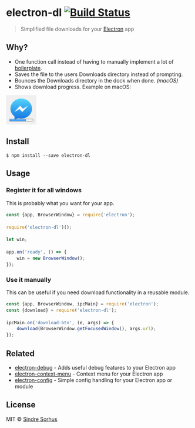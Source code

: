 # electron-dl [![Build Status](https://travis-ci.org/sindresorhus/electron-dl.svg?branch=master)](https://travis-ci.org/sindresorhus/electron-dl)

> Simplified file downloads for your [Electron](http://electron.atom.io) app


## Why?

- One function call instead of having to manually implement a lot of [boilerplate](index.js).
- Saves the file to the users Downloads directory instead of prompting.
- Bounces the Downloads directory in the dock when done. *(macOS)*
- Shows download progress. Example on macOS:

<img src="screenshot.png" width="82">


## Install

```
$ npm install --save electron-dl
```


## Usage

### Register it for all windows

This is probably what you want for your app.

```js
const {app, BrowserWindow} = require('electron');

require('electron-dl')();

let win;

app.on('ready', () => {
	win = new BrowserWindow();
});
```

### Use it manually

This can be useful if you need download functionality in a reusable module.

```js
const {app, BrowserWindow, ipcMain} = require('electron');
const {download} = require('electron-dl');

ipcMain.on('download-btn', (e, args) => {
	download(BrowserWindow.getFocusedWindow(), args.url);
});
```


## Related

- [electron-debug](https://github.com/sindresorhus/electron-debug) - Adds useful debug features to your Electron app
- [electron-context-menu](https://github.com/sindresorhus/electron-context-menu) - Context menu for your Electron app
- [electron-config](https://github.com/sindresorhus/electron-config) - Simple config handling for your Electron app or module


## License

MIT © [Sindre Sorhus](https://sindresorhus.com)
